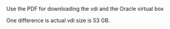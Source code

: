 Use the PDF for downloading the vdi and the Oracle virtual box

One difference is actual vdi size is 53 GB.